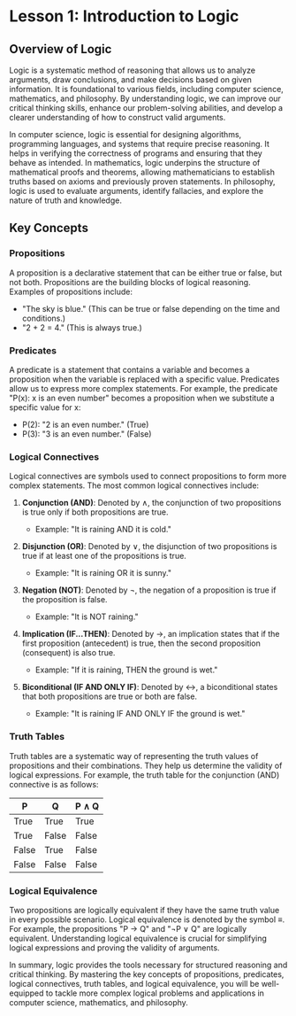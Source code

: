 # Lesson 1: Introduction to Logic

## Overview of Logic

Logic is a systematic method of reasoning that allows us to analyze arguments, draw conclusions, and make decisions based on given information. It is foundational to various fields, including computer science, mathematics, and philosophy. By understanding logic, we can improve our critical thinking skills, enhance our problem-solving abilities, and develop a clearer understanding of how to construct valid arguments.

In computer science, logic is essential for designing algorithms, programming languages, and systems that require precise reasoning. It helps in verifying the correctness of programs and ensuring that they behave as intended. In mathematics, logic underpins the structure of mathematical proofs and theorems, allowing mathematicians to establish truths based on axioms and previously proven statements. In philosophy, logic is used to evaluate arguments, identify fallacies, and explore the nature of truth and knowledge.

## Key Concepts

### Propositions

A proposition is a declarative statement that can be either true or false, but not both. Propositions are the building blocks of logical reasoning. Examples of propositions include:
- "The sky is blue." (This can be true or false depending on the time and conditions.)
- "2 + 2 = 4." (This is always true.)

### Predicates

A predicate is a statement that contains a variable and becomes a proposition when the variable is replaced with a specific value. Predicates allow us to express more complex statements. For example, the predicate "P(x): x is an even number" becomes a proposition when we substitute a specific value for x:
- P(2): "2 is an even number." (True)
- P(3): "3 is an even number." (False)

### Logical Connectives

Logical connectives are symbols used to connect propositions to form more complex statements. The most common logical connectives include:

1. **Conjunction (AND)**: Denoted by ∧, the conjunction of two propositions is true only if both propositions are true.
   - Example: "It is raining AND it is cold."
   
2. **Disjunction (OR)**: Denoted by ∨, the disjunction of two propositions is true if at least one of the propositions is true.
   - Example: "It is raining OR it is sunny."

3. **Negation (NOT)**: Denoted by ¬, the negation of a proposition is true if the proposition is false.
   - Example: "It is NOT raining."

4. **Implication (IF...THEN)**: Denoted by →, an implication states that if the first proposition (antecedent) is true, then the second proposition (consequent) is also true.
   - Example: "If it is raining, THEN the ground is wet."

5. **Biconditional (IF AND ONLY IF)**: Denoted by ↔, a biconditional states that both propositions are true or both are false.
   - Example: "It is raining IF AND ONLY IF the ground is wet."

### Truth Tables

Truth tables are a systematic way of representing the truth values of propositions and their combinations. They help us determine the validity of logical expressions. For example, the truth table for the conjunction (AND) connective is as follows:

| P     | Q     | P ∧ Q |
|-------|-------|-------|
| True  | True  | True  |
| True  | False | False |
| False | True  | False |
| False | False | False |

### Logical Equivalence

Two propositions are logically equivalent if they have the same truth value in every possible scenario. Logical equivalence is denoted by the symbol ≡. For example, the propositions "P → Q" and "¬P ∨ Q" are logically equivalent. Understanding logical equivalence is crucial for simplifying logical expressions and proving the validity of arguments.

In summary, logic provides the tools necessary for structured reasoning and critical thinking. By mastering the key concepts of propositions, predicates, logical connectives, truth tables, and logical equivalence, you will be well-equipped to tackle more complex logical problems and applications in computer science, mathematics, and philosophy.